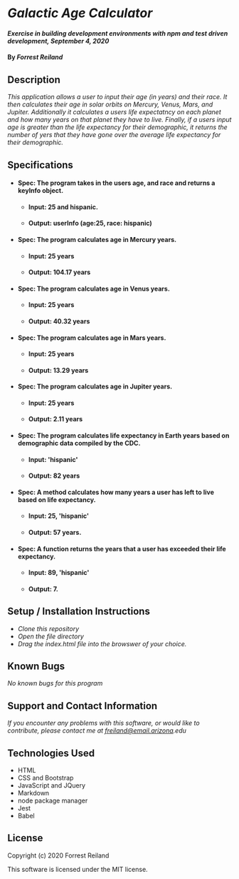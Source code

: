 # _Galactic Age Calculator_

#### _Exercise in building development environments with npm and test driven development, September 4, 2020_

#### By _Forrest Reiland_

## Description 

_This application allows a user to input their age (in years) and their race. It then calculates their age in solar orbits on Mercury, Venus, Mars, and Jupiter. Additionally it calculates a users life expectatncy on each planet and how many years on that planet they have to live. Finally, if a users input age is greater than the life expectancy for their demographic, it returns the number of yers that they have gone over the average life expectancy for their demographic._

## Specifications

* #### **Spec**:  The program takes in the users age, and race and returns a keyInfo object.
  * #### **Input**: 25 and hispanic.
  * #### **Output**: userInfo (age:25, race: hispanic)

* #### **Spec**:  The program calculates age in Mercury years.
  * #### **Input**: 25 years
  * #### **Output**: 104.17 years

* #### **Spec**:  The program calculates age in Venus years.
  * #### **Input**: 25 years
  * #### **Output**: 40.32 years

* #### **Spec**:  The program calculates age in Mars years.
  * #### **Input**: 25 years
  * #### **Output**: 13.29 years

* #### **Spec**:  The program calculates age in Jupiter years.
  * #### **Input**: 25 years
  * #### **Output**: 2.11 years

* #### **Spec**:  The program calculates life expectancy in Earth years based on demographic data compiled by the CDC.
  * #### **Input**: 'hispanic'
  * #### **Output**: 82 years

* #### **Spec**:  A method calculates how many years a user has left to live based on life expectancy.
  * #### **Input**: 25, 'hispanic'
  * #### **Output**: 57 years.

* #### **Spec**:  A function returns the years that a user has exceeded their life expectancy.
  * #### **Input**: 89, 'hispanic'
  * #### **Output**: 7.

## Setup / Installation Instructions

* _Clone this repository_
* _Open the file directory_
* _Drag the index.html file into the browswer of your choice._

## Known Bugs

_No known bugs for this program_

## Support and Contact Information

_If you encounter any problems with this software, or would like to contribute, please contact me at freiland@email.arizona.edu_

## Technologies Used

* HTML
* CSS and Bootstrap
* JavaScript and JQuery
* Markdown 
* node package manager
* Jest
* Babel 

## License 

Copyright (c) 2020 Forrest Reiland

This software is licensed under the MIT license.